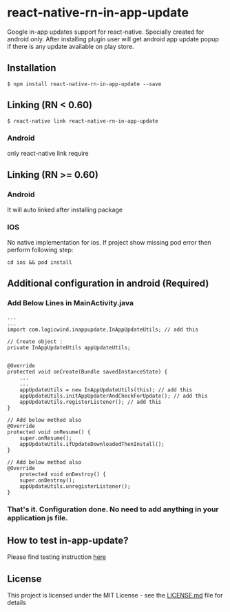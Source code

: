 # react-native-rn-in-app-update

Google in-app updates support for react-native. Specially created for android only. After installing plugin user will get android app update popup if there is any update available on play store.

## Installation

`$ npm install react-native-rn-in-app-update --save`

## Linking  (RN < 0.60)

`$ react-native link react-native-rn-in-app-update`

### Android
only react-native link require


## Linking  (RN >= 0.60)

### Android
It will auto linked after installing package


### IOS
No native implementation for ios. If project show missing pod error then perform following step:

```
cd ios && pod install
```

## Additional configuration in android (Required)

### Add Below Lines in MainActivity.java


```
...
...
import com.logicwind.inappupdate.InAppUpdateUtils; // add this

// Create object :  
private InAppUpdateUtils appUpdateUtils;


@Override
protected void onCreate(Bundle savedInstanceState) {
    ...
    ...
    appUpdateUtils = new InAppUpdateUtils(this); // add this
    appUpdateUtils.initAppUpdaterAndCheckForUpdate(); // add this
    appUpdateUtils.registerListener(); // add this
}

// Add below method also
@Override
protected void onResume() {
    super.onResume();
    appUpdateUtils.ifUpdateDownloadedThenInstall();
}

// Add below method also
@Override
    protected void onDestroy() {
    super.onDestroy();
    appUpdateUtils.unregisterListener();
}
```

### That's it. Configuration done. No need to add anything in your application js file.


## How to test in-app-update?
Please find testing instruction [here](https://developer.android.com/guide/playcore/in-app-updates/test#:~:text=Use%20internal%20app%20sharing%20to,to%20share%20your%20app%20internally)

## License

This project is licensed under the MIT License - see the [LICENSE.md](LICENSE) file for details